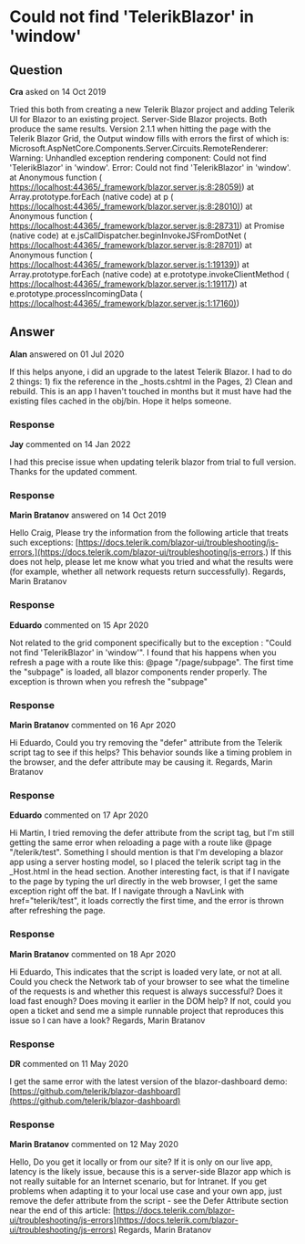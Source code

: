 # Could not find 'TelerikBlazor' in 'window'

## Question

**Cra** asked on 14 Oct 2019

Tried this both from creating a new Telerik Blazor project and adding Telerik UI for Blazor to an existing project. Server-Side Blazor projects. Both produce the same results. Version 2.1.1 when hitting the page with the Telerik Blazor Grid, the Output window fills with errors the first of which is: Microsoft.AspNetCore.Components.Server.Circuits.RemoteRenderer: Warning: Unhandled exception rendering component: Could not find 'TelerikBlazor' in 'window'. Error: Could not find 'TelerikBlazor' in 'window'. at Anonymous function ( [https://localhost:44365/_framework/blazor.server.js:8:28059)](https://localhost:44365/_framework/blazor.server.js:8:28059)) at Array.prototype.forEach (native code) at p ( [https://localhost:44365/_framework/blazor.server.js:8:28010)](https://localhost:44365/_framework/blazor.server.js:8:28010)) at Anonymous function ( [https://localhost:44365/_framework/blazor.server.js:8:28731)](https://localhost:44365/_framework/blazor.server.js:8:28731)) at Promise (native code) at e.jsCallDispatcher.beginInvokeJSFromDotNet ( [https://localhost:44365/_framework/blazor.server.js:8:28701)](https://localhost:44365/_framework/blazor.server.js:8:28701)) at Anonymous function ( [https://localhost:44365/_framework/blazor.server.js:1:19139)](https://localhost:44365/_framework/blazor.server.js:1:19139)) at Array.prototype.forEach (native code) at e.prototype.invokeClientMethod ( [https://localhost:44365/_framework/blazor.server.js:1:19117)](https://localhost:44365/_framework/blazor.server.js:1:19117)) at e.prototype.processIncomingData ( [https://localhost:44365/_framework/blazor.server.js:1:17160)](https://localhost:44365/_framework/blazor.server.js:1:17160))

## Answer

**Alan** answered on 01 Jul 2020

If this helps anyone, i did an upgrade to the latest Telerik Blazor. I had to do 2 things: 1) fix the reference in the _hosts.cshtml in the Pages, 2) Clean and rebuild. This is an app I haven't touched in months but it must have had the existing files cached in the obj/bin. Hope it helps someone.

### Response

**Jay** commented on 14 Jan 2022

I had this precise issue when updating telerik blazor from trial to full version. Thanks for the updated comment.

### Response

**Marin Bratanov** answered on 14 Oct 2019

Hello Craig, Please try the information from the following article that treats such exceptions: [https://docs.telerik.com/blazor-ui/troubleshooting/js-errors.](https://docs.telerik.com/blazor-ui/troubleshooting/js-errors.) If this does not help, please let me know what you tried and what the results were (for example, whether all network requests return successfully). Regards, Marin Bratanov

### Response

**Eduardo** commented on 15 Apr 2020

Not related to the grid component specifically but to the exception : "Could not find 'TelerikBlazor' in 'window'". I found that his happens when you refresh a page with a route like this: @page "/page/subpage". The first time the "subpage" is loaded, all blazor components render properly. The exception is thrown when you refresh the "subpage"

### Response

**Marin Bratanov** commented on 16 Apr 2020

Hi Eduardo, Could you try removing the "defer" attribute from the Telerik script tag to see if this helps? This behavior sounds like a timing problem in the browser, and the defer attribute may be causing it. Regards, Marin Bratanov

### Response

**Eduardo** commented on 17 Apr 2020

Hi Martin, I tried removing the defer attribute from the script tag, but I'm still getting the same error when reloading a page with a route like @page "/telerik/test". Something I should mention is that I'm developing a blazor app using a server hosting model, so I placed the telerik script tag in the _Host.html in the head section. Another interesting fact, is that if I navigate to the page by typing the url directly in the web browser, I get the same exception right off the bat. If I navigate through a NavLink with href="telerik/test", it loads correctly the first time, and the error is thrown after refreshing the page.

### Response

**Marin Bratanov** commented on 18 Apr 2020

Hi Eduardo, This indicates that the script is loaded very late, or not at all. Could you check the Network tab of your browser to see what the timeline of the requests is and whether this request is always successful? Does it load fast enough? Does moving it earlier in the DOM help? If not, could you open a ticket and send me a simple runnable project that reproduces this issue so I can have a look? Regards, Marin Bratanov

### Response

**DR** commented on 11 May 2020

I get the same error with the latest version of the blazor-dashboard demo: [https://github.com/telerik/blazor-dashboard](https://github.com/telerik/blazor-dashboard)

### Response

**Marin Bratanov** commented on 12 May 2020

Hello, Do you get it locally or from our site? If it is only on our live app, latency is the likely issue, because this is a server-side Blazor app which is not really suitable for an Internet scenario, but for Intranet. If you get problems when adapting it to your local use case and your own app, just remove the defer attribute from the script - see the Defer Attribute section near the end of this article: [https://docs.telerik.com/blazor-ui/troubleshooting/js-errors](https://docs.telerik.com/blazor-ui/troubleshooting/js-errors) Regards, Marin Bratanov
